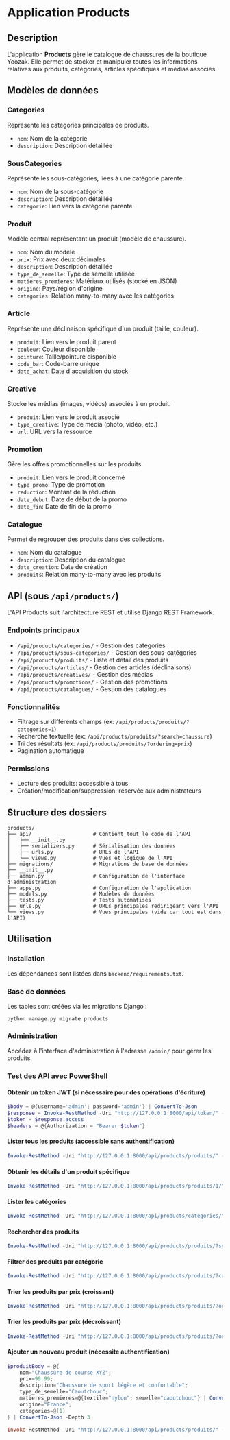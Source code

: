 # Application Products

## Description
L'application **Products** gère le catalogue de chaussures de la boutique Yoozak. Elle permet de stocker et manipuler toutes les informations relatives aux produits, catégories, articles spécifiques et médias associés.

## Modèles de données

### Categories
Représente les catégories principales de produits.
- `nom`: Nom de la catégorie
- `description`: Description détaillée

### SousCategories
Représente les sous-catégories, liées à une catégorie parente.
- `nom`: Nom de la sous-catégorie
- `description`: Description détaillée
- `categorie`: Lien vers la catégorie parente

### Produit
Modèle central représentant un produit (modèle de chaussure).
- `nom`: Nom du modèle
- `prix`: Prix avec deux décimales
- `description`: Description détaillée
- `type_de_semelle`: Type de semelle utilisée
- `matieres_premieres`: Matériaux utilisés (stocké en JSON)
- `origine`: Pays/région d'origine
- `categories`: Relation many-to-many avec les catégories

### Article
Représente une déclinaison spécifique d'un produit (taille, couleur).
- `produit`: Lien vers le produit parent
- `couleur`: Couleur disponible
- `pointure`: Taille/pointure disponible
- `code_bar`: Code-barre unique
- `date_achat`: Date d'acquisition du stock

### Creative
Stocke les médias (images, vidéos) associés à un produit.
- `produit`: Lien vers le produit associé
- `type_creative`: Type de média (photo, vidéo, etc.)
- `url`: URL vers la ressource

### Promotion
Gère les offres promotionnelles sur les produits.
- `produit`: Lien vers le produit concerné
- `type_promo`: Type de promotion
- `reduction`: Montant de la réduction
- `date_debut`: Date de début de la promo
- `date_fin`: Date de fin de la promo

### Catalogue
Permet de regrouper des produits dans des collections.
- `nom`: Nom du catalogue
- `description`: Description du catalogue
- `date_creation`: Date de création
- `produits`: Relation many-to-many avec les produits

## API (sous `/api/products/`)

L'API Products suit l'architecture REST et utilise Django REST Framework.

### Endpoints principaux

- `/api/products/categories/` - Gestion des catégories
- `/api/products/sous-categories/` - Gestion des sous-catégories
- `/api/products/produits/` - Liste et détail des produits
- `/api/products/articles/` - Gestion des articles (déclinaisons)
- `/api/products/creatives/` - Gestion des médias
- `/api/products/promotions/` - Gestion des promotions
- `/api/products/catalogues/` - Gestion des catalogues

### Fonctionnalités

- Filtrage sur différents champs (ex: `/api/products/produits/?categories=1`)
- Recherche textuelle (ex: `/api/products/produits/?search=chaussure`)
- Tri des résultats (ex: `/api/products/produits/?ordering=prix`)
- Pagination automatique

### Permissions

- Lecture des produits: accessible à tous
- Création/modification/suppression: réservée aux administrateurs

## Structure des dossiers

```
products/
├── api/                    # Contient tout le code de l'API
│   ├── __init__.py
│   ├── serializers.py      # Sérialisation des données
│   ├── urls.py             # URLs de l'API
│   └── views.py            # Vues et logique de l'API
├── migrations/             # Migrations de base de données
├── __init__.py
├── admin.py                # Configuration de l'interface d'administration
├── apps.py                 # Configuration de l'application
├── models.py               # Modèles de données
├── tests.py                # Tests automatisés
├── urls.py                 # URLs principales redirigeant vers l'API
└── views.py                # Vues principales (vide car tout est dans l'API)
```

## Utilisation

### Installation
Les dépendances sont listées dans `backend/requirements.txt`.

### Base de données
Les tables sont créées via les migrations Django :
```
python manage.py migrate products
```

### Administration
Accédez à l'interface d'administration à l'adresse `/admin/` pour gérer les produits.

### Test des API avec PowerShell

#### Obtenir un token JWT (si nécessaire pour des opérations d'écriture)
```powershell
$body = @{username='admin'; password='admin'} | ConvertTo-Json
$response = Invoke-RestMethod -Uri "http://127.0.0.1:8000/api/token/" -Method Post -Body $body -ContentType "application/json"
$token = $response.access
$headers = @{Authorization = "Bearer $token"}
```

#### Lister tous les produits (accessible sans authentification)
```powershell
Invoke-RestMethod -Uri "http://127.0.0.1:8000/api/products/produits/" -Method Get
```

#### Obtenir les détails d'un produit spécifique
```powershell
Invoke-RestMethod -Uri "http://127.0.0.1:8000/api/products/produits/1/" -Method Get
```

#### Lister les catégories
```powershell
Invoke-RestMethod -Uri "http://127.0.0.1:8000/api/products/categories/" -Method Get
```

#### Rechercher des produits
```powershell
Invoke-RestMethod -Uri "http://127.0.0.1:8000/api/products/produits/?search=sport" -Method Get
```

#### Filtrer des produits par catégorie
```powershell
Invoke-RestMethod -Uri "http://127.0.0.1:8000/api/products/produits/?categories=1" -Method Get
```

#### Trier les produits par prix (croissant)
```powershell
Invoke-RestMethod -Uri "http://127.0.0.1:8000/api/products/produits/?ordering=prix" -Method Get
```

#### Trier les produits par prix (décroissant)
```powershell
Invoke-RestMethod -Uri "http://127.0.0.1:8000/api/products/produits/?ordering=-prix" -Method Get
```

#### Ajouter un nouveau produit (nécessite authentification)
```powershell
$produitBody = @{
    nom="Chaussure de course XYZ";
    prix=99.99;
    description="Chaussure de sport légère et confortable";
    type_de_semelle="Caoutchouc";
    matieres_premieres=@{textile="nylon"; semelle="caoutchouc"} | ConvertTo-Json;
    origine="France";
    categories=@(1)
} | ConvertTo-Json -Depth 3

Invoke-RestMethod -Uri "http://127.0.0.1:8000/api/products/produits/" -Method Post -Headers $headers -Body $produitBody -ContentType "application/json"
``` 
